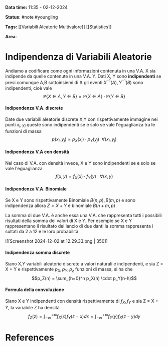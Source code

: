 **Data time:** 11:35 - 02-12-2024

**Status**: #note #youngling 

**Tags:** [[Variabili Aleatorie Multivalore]] [[Statistics]]

**Area**: 
# Indipendenza di Variabili Aleatorie
Andiamo a codificare come ogni informazioni contenuta in una V.A. X sia indipende da quelle contenute in una V.A. Y. Dati X, Y sono **indipendenti** se presi comunque A,B sottoinsiemi di $\mathbb{R}$ gli eventi $X^{-1}(A), Y^{-1}(B)$ sono indipendenti, cioè vale
$$\mathbb{P}\{X \in A, Y \in B\} = \mathbb{P}\{X \in A\} \cdot \mathbb{P}\{Y \in B\}$$
#### Indipendenza V.A. discrete
Date due variabili aleatorie discrete X,Y con rispettivamente immagine nei punti $x_i, y_i$ queste sono indipendenti se e solo se vale l'eguaglianza tra le funzioni di massa
$$p(x_i, y_j) = p_X(x_i) \cdot p_Y(y_j) \:\:\forall(x_i, y_j)$$
#### Indipendenza V.A con densità
Nel caso di V.A. con densità invece, X e Y sono indipendenti se e solo se vale l'eguaglianza
$$f(x,y) = f_X(x) \cdot f_Y(y) \:\:\: \forall (x, y)$$
#### Indipendenza V.A. Binomiale
Se X e Y sono rispettivamente Binomiale $B(n,p), B(m, p)$ e sono indipendenza allora $Z = X + Y$ è binomiale $B(n+m, p)$

La somma di due V.A. è anche essa una V.A. che rappresenta tutti i possibili risultati della somma dei valori di X e Y. Per esempio se X e Y rappresentano il risultato del lancio di due danti la somma rappresenta i sultati da 2 a 12 e le loro probabilità

![[Screenshot 2024-12-02 at 12.29.33.png | 350]]
#### Indipendenza somma discrete
Siano X,Y variabili aleatorie discrete a valori naturali e indipendenti, e sia Z = X + Y e rispettivamente $p_X, p_Y, p_z$ funzioni di massa, si ha che
$$p_Z(n) = \sum_{h=0}^n p_X(h) \cdot p_Y(n-h)$$
#### Formula della convuluzione
Siano X e Y indipendenti con densità rispettivamente di $f_X, f_Y$ e sia Z = X + Y, la variabile Z ha densità
$$f_Z(z) = \int_{-\infty}^{+\infty}f_X(x)f_Y(z-x) dx = \int_{-\infty}^{+\infty}f_Y(y)f_X(z-y) dy$$
# References